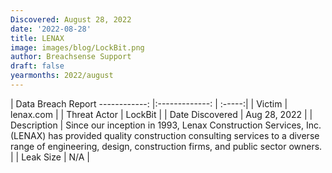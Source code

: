 ```yaml
---
Discovered: August 28, 2022
date: '2022-08-28'
title: LENAX
image: images/blog/LockBit.png
author: Breachsense Support
draft: false
yearmonths: 2022/august
---
```



| Data Breach Report
------------:     |:-------------:    | :-----:|
| Victim      | lenax.com      | 
| Threat Actor      | LockBit      | 
| Date Discovered      | Aug 28, 2022      | 
| Description      | Since our inception in 1993, Lenax Construction Services, Inc. (LENAX) has provided quality construction consulting services to a diverse range of engineering, design, construction firms, and public sector owners.      | 
| Leak Size      | N/A      | 

